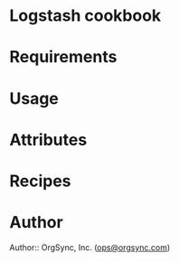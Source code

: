 # Logstash cookbook

# Requirements

# Usage

# Attributes

# Recipes

# Author

Author:: OrgSync, Inc. (<ops@orgsync.com>)

